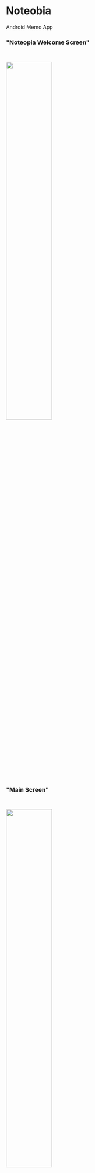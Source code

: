 # Noteobia
Android Memo App
<br/>
<h3>"Noteopia Welcome Screen"<h3/><br/>
<img src="https://github.com/MU-SA/Noteopia/blob/master/Noteopia/extras/splash.png" height = "50%" width="50%">

<br/>
<h3>"Main Screen"<h3/><br/>
<img src="https://github.com/MU-SA/Noteopia/blob/master/Noteopia/extras/main.png" height = "50%" width="50%">


<br/>
<h3>"Add Note"<h3/><br/>
<h6>After clicking at "Add A New Note" button a popup window will show up!<h6/><br/>
<img src="https://github.com/MU-SA/Noteopia/blob/master/Noteopia/extras/addNote.png" height = "50%" width="50%">


<br/>
<h3>"First Note Successfully added!"<h3/><br/>
<h6>All your notes are saved in a SQLite Database that is kept private and ssave, if you want to remove a note just swipe it to the right or to the left<h6/><br/>
<img src="https://github.com/MU-SA/Noteopia/blob/master/Noteopia/extras/Screenshot_2017-12-04-10-57-02.png" height = "50%" width="50%">


<br/>
<h3>"Edit Notes"<h3/><br/>
<h6>You can edit any note by just clicking it!<h6/><br/>
<img src="https://github.com/MU-SA/Noteopia/blob/master/Noteopia/extras/edit.png" height = "50%" width="50%">

<br/>
<h3>"Note head !?"<h3/><br/>
<h6>Very useful service that allows you to write any note while using your phone<h6/><br/>
<img src="https://github.com/MU-SA/Noteopia/blob/master/Noteopia/extras/opennotehead.png" height = "50%" width="50%">
<img src="https://github.com/MU-SA/Noteopia/blob/master/Noteopia/extras/opened.png" height = "50%" width="50%">
<img src="https://github.com/MU-SA/Noteopia/blob/master/Noteopia/extras/clicked.png" height = "50%" width="50%">
<img src = "https://github.com/MU-SA/Noteopia/blob/master/Noteopia/extras/Screenshot_2017-12-04-10-57-36.png" height = "50%" width = "50%">
